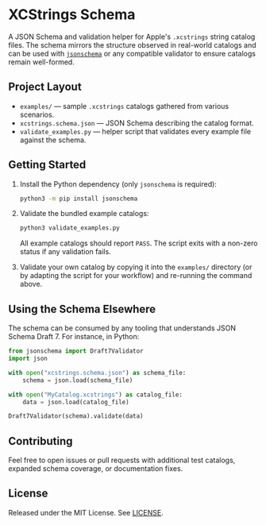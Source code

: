 # XCStrings Schema

A JSON Schema and validation helper for Apple's `.xcstrings` string catalog files. The schema mirrors the structure observed in real-world catalogs and can be used with [`jsonschema`](https://python-jsonschema.readthedocs.io/) or any compatible validator to ensure catalogs remain well-formed.

## Project Layout

- `examples/` — sample `.xcstrings` catalogs gathered from various scenarios.
- `xcstrings.schema.json` — JSON Schema describing the catalog format.
- `validate_examples.py` — helper script that validates every example file against the schema.

## Getting Started

1. Install the Python dependency (only `jsonschema` is required):

   ```bash
   python3 -m pip install jsonschema
   ```

2. Validate the bundled example catalogs:

   ```bash
   python3 validate_examples.py
   ```

   All example catalogs should report `PASS`. The script exits with a non-zero status if any validation fails.

3. Validate your own catalog by copying it into the `examples/` directory (or by adapting the script for your workflow) and re-running the command above.

## Using the Schema Elsewhere

The schema can be consumed by any tooling that understands JSON Schema Draft 7. For instance, in Python:

```python
from jsonschema import Draft7Validator
import json

with open("xcstrings.schema.json") as schema_file:
    schema = json.load(schema_file)

with open("MyCatalog.xcstrings") as catalog_file:
    data = json.load(catalog_file)

Draft7Validator(schema).validate(data)
```

## Contributing

Feel free to open issues or pull requests with additional test catalogs, expanded schema coverage, or documentation fixes.

## License

Released under the MIT License. See [LICENSE](LICENSE).
